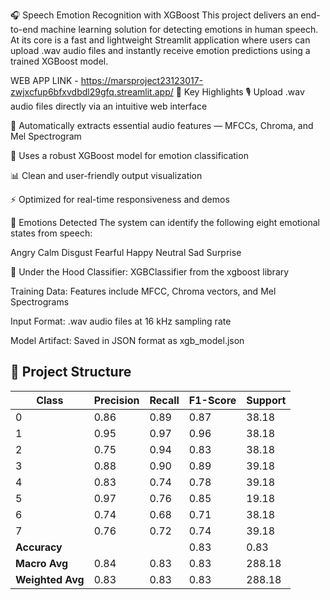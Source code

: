 
🎧 Speech Emotion Recognition with XGBoost
This project delivers an end-to-end machine learning solution for detecting emotions in human speech. At its core is a fast and lightweight Streamlit application where users can upload .wav audio files and instantly receive emotion predictions using a trained XGBoost model.



WEB APP LINK - https://marsproject23123017-zwjxcfup6bfxvdbdl29gfq.streamlit.app/
🚀 Key Highlights
🎙️ Upload .wav audio files directly via an intuitive web interface

🎼 Automatically extracts essential audio features — MFCCs, Chroma, and Mel Spectrogram

🤖 Uses a robust XGBoost model for emotion classification

📊 Clean and user-friendly output visualization

⚡ Optimized for real-time responsiveness and demos

🎯 Emotions Detected
The system can identify the following eight emotional states from speech:

 Angry
 Calm
 Disgust
 Fearful
 Happy
 Neutral
 Sad
 Surprise

🧠 Under the Hood
Classifier: XGBClassifier from the xgboost library

Training Data: Features include MFCC, Chroma vectors, and Mel Spectrograms

Input Format: .wav audio files at 16 kHz sampling rate

Model Artifact: Saved in JSON format as xgb_model.json

## 📁 Project Structure
| Class            | Precision | Recall | F1-Score | Support |
| ---------------- | --------- | ------ | -------- | ------- |
| 0                | 0.86      | 0.89   | 0.87     | 38.18   |
| 1                | 0.95      | 0.97   | 0.96     | 38.18   |
| 2                | 0.75      | 0.94   | 0.83     | 38.18   |
| 3                | 0.88      | 0.90   | 0.89     | 39.18   |
| 4                | 0.83      | 0.74   | 0.78     | 39.18   |
| 5                | 0.97      | 0.76   | 0.85     | 19.18   |
| 6                | 0.74      | 0.68   | 0.71     | 38.18   |
| 7                | 0.76      | 0.72   | 0.74     | 39.18   |
| **Accuracy**     |           |        | 0.83     | 0.83    |
| **Macro Avg**    | 0.84      | 0.83   | 0.83     | 288.18  |
| **Weighted Avg** | 0.83      | 0.83   | 0.83     | 288.18  |

